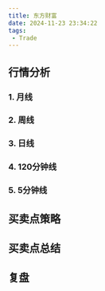 ```yaml
---
title: 东方财富
date: 2024-11-23 23:34:22
tags:
 - Trade
---
```



## 行情分析

### 1. 月线

### 2. 周线

### 3. 日线


### 4. 120分钟线



### 5. 5分钟线



## 买卖点策略



## 买卖点总结



## 复盘